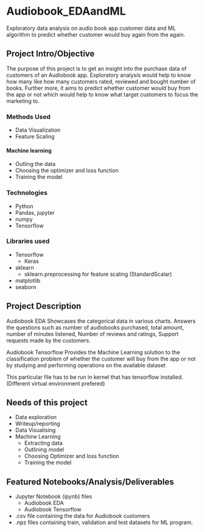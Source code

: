 # Audiobook_EDAandML
Exploratory data analysis on audio book app customer data and ML algorithm to predict whether customer would buy again from the again.

## Project Intro/Objective
The purpose of this project is to get an insight into the purchase data of customers of an Audiobook app. Exploratory analysis would help to know how many like how many customers rated, reviewed and bought number of books.
Further more, it aims to predict whether customer would buy from the app or not which would help to know what target customers to focus the marketing to.

### Methods Used

*  Data Visualization
*  Feature Scaling
#### Machine learning
  * Outling the data
  * Choosing the optimizer and loss function
  * Training the model
  
### Technologies
* Python
* Pandas, jupyter
* numpy
* Tensorflow

### Libraries used
* Tensorflow
  * Keras
* sklearn 
  * sklearn.preprocessing for feature scaling (StandardScalar)
* matplotlib
* seaborn

## Project Description
Audiobook EDA
Showcases the categorical data in various charts. Answers the questions such as number of audiobooks purchased, total amount, number of minutes listened, Number of reviews and ratings, Support requests made by the customers.

Audiobook Tensorflow
Provides the Machine Learning solution to the classification problem of whether the customer will buy from the app or not by studying and performing operations on the available dataset

This particular file has to be run in kernel that has tensorflow installed.(Different virtual environment prefered)

## Needs of this project

- Data exploration
- Writeup/reporting
- Data Visualising
- Machine Learning
  * Extracting data
  * Outlining model
  * Choosing Optimizer and loss function
  * Training the model

## Featured Notebooks/Analysis/Deliverables
* Jupyter Notebook (ipynb) files
  - Audiobook EDA
  - Audiobook Tensorflow
* .csv file containing the data for Audiobook customers
* .npz files containing train, validation and test datasets for ML program.
